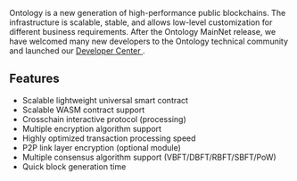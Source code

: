 

Ontology is a new generation of high-performance public blockchains. The infrastructure is scalable, stable, and allows low-level customization for different business requirements. After the Ontology MainNet release, we have welcomed many new developers to the Ontology technical community and launched our [Developer Center ](https://developer.ont.io/).

## Features 

- Scalable lightweight universal smart contract
- Scalable WASM contract support
- Crosschain interactive protocol (processing)
- Multiple encryption algorithm support
- Highly optimized transaction processing speed
- P2P link layer encryption (optional module)
- Multiple consensus algorithm support (VBFT/DBFT/RBFT/SBFT/PoW)
- Quick block generation time
